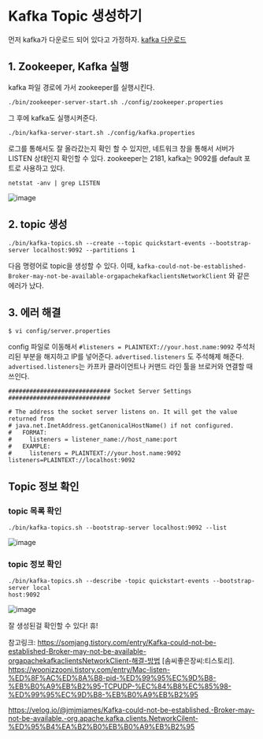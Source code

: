 # Kafka Topic 생성하기


먼저 kafka가 다운로드 되어 있다고 가정하자. [kafka 다운로드](https://kafka.apache.org/)

## 1. Zookeeper, Kafka 실행

kafka 파일 경로에 가서 zookeeper를 실행시킨다. 
```
./bin/zookeeper-server-start.sh ./config/zookeeper.properties
```

그 후에 kafka도 실행시켜준다. 
```
./bin/kafka-server-start.sh ./config/kafka.properties
```

로그를 통해서도 잘 올라갔는지 확인 할 수 있지만, 네트워크 창을 통해서 서버가 LISTEN 상태인지 확인할 수 있다.
zookeeper는 2181, kafka는 9092를 default 포트로 사용하고 있다. 
```
netstat -anv | grep LISTEN
```
![image](https://user-images.githubusercontent.com/45115557/192152474-6dbf2786-80bc-4613-b9b5-235357fe50f2.png)


## 2. topic 생성

```
./bin/kafka-topics.sh --create --topic quickstart-events --bootstrap-server localhost:9092 --partitions 1
```
다음 명령어로 topic을 생성할 수 있다. 이때, `kafka-could-not-be-established-Broker-may-not-be-available-orgapachekafkaclientsNetworkClient` 와 같은 에러가 났다. 

## 3. 에러 해결

```
$ vi config/server.properties
```

config 파일로 이동해서 `#listeners = PLAINTEXT://your.host.name:9092` 주석처리된 부분을 해지하고 IP를 넣어준다. `advertised.listeners` 도 주석해제 해준다. 
`advertised.listeners`는 카프카 클라이언트나 커맨드 라인 툴을 브로커와 연결할 때 쓰인다. 
```
############################# Socket Server Settings #############################

# The address the socket server listens on. It will get the value returned from
# java.net.InetAddress.getCanonicalHostName() if not configured.
#   FORMAT:
#     listeners = listener_name://host_name:port
#   EXAMPLE:
#     listeners = PLAINTEXT://your.host.name:9092
listeners=PLAINTEXT://localhost:9092

```

## Topic 정보 확인

### topic 목록 확인
```
./bin/kafka-topics.sh --bootstrap-server localhost:9092 --list
```

![image](https://user-images.githubusercontent.com/45115557/192152953-05396b2c-cd20-4d63-a66e-e0c5edd832f6.png)


### topic 정보 확인
```
./bin/kafka-topics.sh --describe -topic quickstart-events --bootstrap-server local
host:9092
```

![image](https://user-images.githubusercontent.com/45115557/192153044-18f72205-359d-46e8-9033-f12f32935ee3.png)

잘 생성된걸 확인할 수 있다! 휴!





참고링크: 
https://somjang.tistory.com/entry/Kafka-could-not-be-established-Broker-may-not-be-available-orgapachekafkaclientsNetworkClient-해결-방법 [솜씨좋은장씨:티스토리].  
https://woonizzooni.tistory.com/entry/Mac-listen-%ED%8F%AC%ED%8A%B8-pid-%ED%99%95%EC%9D%B8-%EB%B0%A9%EB%B2%95-TCPUDP-%EC%84%B8%EC%85%98-%ED%99%95%EC%9D%B8-%EB%B0%A9%EB%B2%95   

https://velog.io/@jmjmjames/Kafka-could-not-be-established.-Broker-may-not-be-available.-org.apache.kafka.clients.NetworkCilent-%ED%95%B4%EA%B2%B0%EB%B0%A9%EB%B2%95
